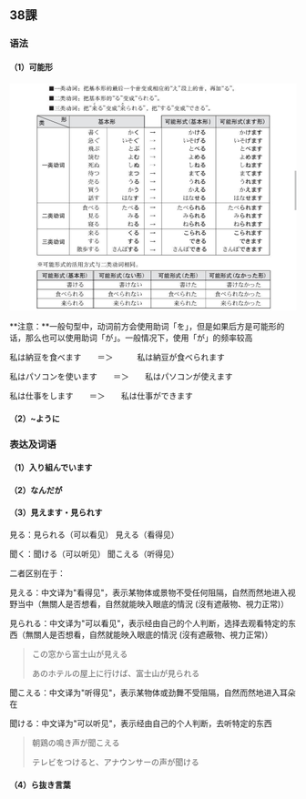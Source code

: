 ## 38課

### 语法

#### （1）可能形

![image-20220821143253735](images/image-20220821143253735.png)

**注意：**一般句型中，动词前方会使用助词「を」，但是如果后方是可能形的话，那么也可以使用助词「が」。一般情况下，使用「が」的频率较高

私は納豆を食べます　　＝＞　　　私は納豆が食べられます

私はパソコンを使います　　＝＞　　私はパソコンが使えます

私は仕事をします　　＝＞　　私は仕事ができます

#### （2）~ように

### 表达及词语

#### （1）入り組んでいます

#### （2）なんだが

#### （3）見えます・見られす

見る：見られる（可以看见）		見える（看得见）

聞く：聞ける（可以听见）				聞こえる（听得见）

二者区别在于：

見える：中文译为"看得见"，表示某物体或景物不受任何阻隔，自然而然地进入视野当中（無關人是否想看，自然就能映入眼底的情況 (沒有遮蔽物、視力正常)）

見られる：中文译为"可以看见"，表示经由自己的个人判断，选择去观看特定的东西（無關人是否想看，自然就能映入眼底的情況 (沒有遮蔽物、視力正常)）

>この窓から富士山が見える
>
>あのホテルの屋上に行けば、富士山が見られる

聞こえる：中文译为"听得见"，表示某物体或劲舞不受阻隔，自然而然地进入耳朵在

聞ける：中文译为"可以听见"，表示经由自己的个人判断，去听特定的东西

>朝鶏の鳴き声が聞こえる
>
>テレビをつけると、アナウンサーの声が聞ける

#### （4）ら抜き言葉
